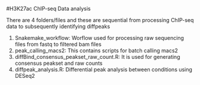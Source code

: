 #H3K27ac ChIP-seq Data analysis

There are 4 folders/files and these are sequential from processing ChIP-seq data to subsequently identifying diffpeaks

 1. Snakemake_workflow: Worflow used for processing raw sequencing files from fastq to filtered bam files
 2. peak_calling_macs2: This contains scripts for batch calling macs2 
 3. diffBind_consensus_peakset_raw_count.R: It is used for generating consensus peakset and raw counts
 4. diffpeak_analysis.R: Differential peak analysis between conditions using DESeq2
